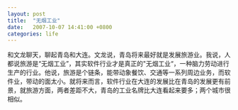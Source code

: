 ```yaml
---
layout: post
title:  "无烟工业"
date:   2007-10-07 14:41:00 +0800
categories: life
---
```


和文龙聊天，聊起青岛和大连。文龙说，青岛将来最好就是发展旅游业。我说，人都说旅游是“无烟工业”，其实软件行业才是真正的"无烟工业“，一种脑力劳动进行生产的行业。他说，旅游是个链条，能带动象餐饮、交通等一系列周边业务，而软件业，带动的面太小。就将来而言，软件行业在大连的发展比在青岛的发展更有前景，就旅游方面，两者差距不大，青岛的工业名牌比大连看起来要多；两个城市很相似。

